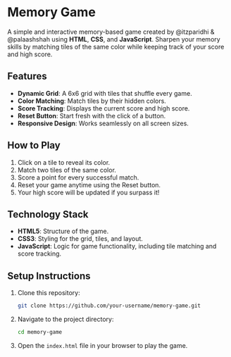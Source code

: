 # Memory Game

A simple and interactive memory-based game created by @itzparidhi & @palaashshah using **HTML**, **CSS**, and **JavaScript**. Sharpen your memory skills by matching tiles of the same color while keeping track of your score and high score.

## Features

- **Dynamic Grid**: A 6x6 grid with tiles that shuffle every game.
- **Color Matching**: Match tiles by their hidden colors.
- **Score Tracking**: Displays the current score and high score.
- **Reset Button**: Start fresh with the click of a button.
- **Responsive Design**: Works seamlessly on all screen sizes.

## How to Play

1. Click on a tile to reveal its color.
2. Match two tiles of the same color.
3. Score a point for every successful match.
4. Reset your game anytime using the Reset button.
5. Your high score will be updated if you surpass it!

## Technology Stack

- **HTML5**: Structure of the game.
- **CSS3**: Styling for the grid, tiles, and layout.
- **JavaScript**: Logic for game functionality, including tile matching and score tracking.

## Setup Instructions

1. Clone this repository:

   ```bash
   git clone https://github.com/your-username/memory-game.git
   ```

2. Navigate to the project directory:

   ```bash
   cd memory-game
   ```

3. Open the `index.html` file in your browser to play the game.
